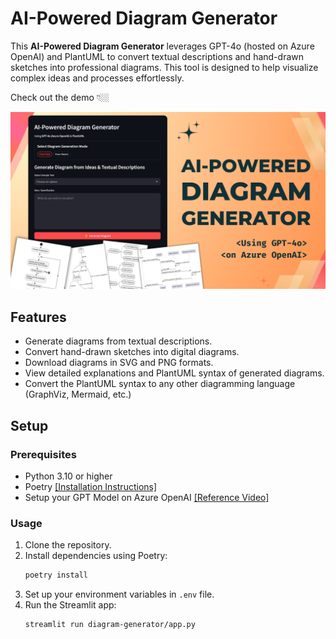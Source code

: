 # AI-Powered Diagram Generator

This **AI-Powered Diagram Generator** leverages GPT-4o (hosted on Azure OpenAI) and PlantUML to convert textual descriptions and hand-drawn sketches into professional diagrams. This tool is designed to help visualize complex ideas and processes effortlessly.

Check out the demo 👇🏼

[![AI-Powered Diagram Generator](./assets/thumbnail.png)](https://youtu.be/mK-5ExyDXUo)

## Features
  - Generate diagrams from textual descriptions.
  - Convert hand-drawn sketches into digital diagrams.
  - Download diagrams in SVG and PNG formats.
  - View detailed explanations and PlantUML syntax of generated diagrams.
  - Convert the PlantUML syntax to any other diagramming language (GraphViz, Mermaid, etc.)

## Setup

### Prerequisites
- Python 3.10 or higher
- Poetry [[Installation Instructions]](https://python-poetry.org/docs/#installation)
- Setup your GPT Model on Azure OpenAI [[Reference Video]](https://youtu.be/H_1Ge6wxaaE?si=_mv-I8w2VB7D1PhB)

### Usage
  1. Clone the repository.
  2. Install dependencies using Poetry:
     ```sh
     poetry install
     ```
  3. Set up your environment variables in `.env` file.
  4. Run the Streamlit app:
     ```sh
     streamlit run diagram-generator/app.py
     ```